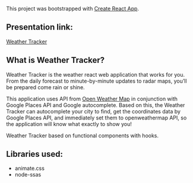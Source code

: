 This project was bootstrapped with [Create React App](https://github.com/facebook/create-react-app).

## Presentation link: 
[Weather Tracker](https://nazarliberty.github.io/Weather_Tracker/my-app/build/index.html)

## What is Weather Tracker?

Weather Tracker is the weather react web application that works for you. From the daily forecast to minute-by-minute updates to radar maps, you’ll be prepared come rain or shine.

This application uses API from [Open Weather Map](https://openweathermap.org/api) in conjunction with Google Places API and Google autocomplete. Based on this, the Weather Tracker can autocomplete your city to find, get the coordinates data by Google Places API, and immediately set them to openweathermap API, so the application will know what exactly to show you!

Weather Tracker based on functional components with hooks.

## Libraries used:

* animate.css
* node-ssas

